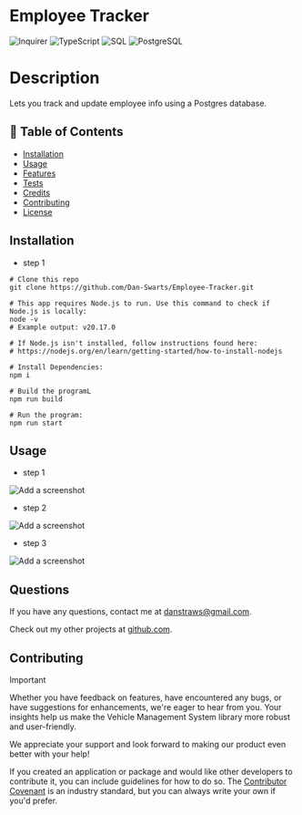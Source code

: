 # Employee Tracker
![Inquirer](https://img.shields.io/badge/Inquirer-v12-blue.svg?logo=npm) ![TypeScript](https://img.shields.io/badge/TypeScript-v5-blue.svg?logo=typescript) ![SQL](https://img.shields.io/badge/SQL-queries-success.svg?logo=postgresql) ![PostgreSQL](https://img.shields.io/badge/PostgreSQL-v8-blue.svg?logo=postgresql)

# Description

Lets you track and update employee info using a Postgres database.

## 📁 Table of Contents
- [Installation](#installation)
- [Usage](#usage)
- [Features](#features)
- [Tests](#tests)
- [Credits](#credits)
- [Contributing](#contributing)
- [License](#license)

## Installation

- step 1
```shell
# Clone this repo
git clone https://github.com/Dan-Swarts/Employee-Tracker.git

# This app requires Node.js to run. Use this command to check if Node.js is locally:
node -v 
# Example output: v20.17.0

# If Node.js isn't installed, follow instructions found here:
# https://nodejs.org/en/learn/getting-started/how-to-install-nodejs

# Install Dependencies:
npm i

# Build the programL 
npm run build

# Run the program:
npm run start
```

## Usage

- step 1

![Add a screenshot](./relative/path/to/img.jpg?raw=true)

- step 2

![Add a screenshot](./relative/path/to/img.jpg?raw=true)

- step 3

![Add a screenshot](./relative/path/to/img.jpg?raw=true)

## Questions
If you have any questions, contact me at danstraws@gmail.com. 

Check out my other projects at [github.com](https://github.com/Dan-Swarts?tab=repositories).

## Contributing

> [!IMPORTANT]
> Whether you have feedback on features, have encountered any bugs, or have suggestions for enhancements, we're eager to hear from you. Your insights help us make the Vehicle Management System library more robust and user-friendly.

We appreciate your support and look forward to making our product even better with your help!

If you created an application or package and would like other developers to contribute it, you can include guidelines for how to do so. The [Contributor Covenant](https://www.contributor-covenant.org/) is an industry standard, but you can always write your own if you'd prefer.
